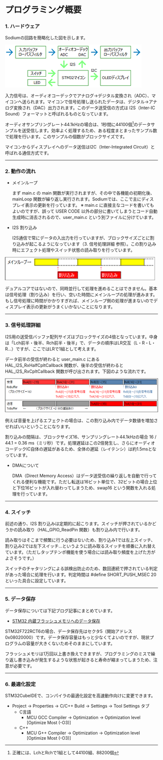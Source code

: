 # プログラミング概要

### 1. ハードウェア
Sodiumの回路を簡略化した図を示します。

![簡略図](img/004_001_sch.png) 

入力信号は、オーディオコーデックでアナログ→デジタル変換され（ADC）、マイコンへ送られます。マイコンで信号処理し送られたデータは、デジタル→アナログ変換され（DAC）出力されます。このデータ送受信の方式は I2S（Inter-IC Sound）フォーマットと呼ばれるものとなっています。

オーディオサンプリングレート44.1kHzの場合は、1秒間に44100個[^*1]のデータサンプルを送受信します。効率よく処理するため、ある程度まとまったサンプル数で処理を行います。このサンプルの個数がブロックサイズです。

マイコンからディスプレイへのデータ送信はI2C（Inter-Integrated Circuit）と呼ばれる通信方式です。

[^*1]: 正確には、LchとRchで1組として44100組、88200個

***

### 2. 動作の流れ

- メインループ
	
	まず main.c の main 関数が実行されますが、その中で各機能の初期化後、mainLoop 関数が繰り返し実行されます。Sodiumでは、ここで主にディスプレイ表示の更新を行っています。
	※ main.c に直接主なコードを書いてもよいのですが、誤って USER CODE 以外の部分に書いてしまうとコード自動生成時に消去されるので、user_main.c という別ファイルに分けています。
	
- I2S 割り込み
	
	I2S通信で常にデータの入出力を行っていますが、ブロックサイズごとに割り込みが起こるようになっています（3. 信号処理詳細 参照）。この割り込み時にエフェクト処理やスイッチ状態の読み取りを行っています。

![メインループ](img/004_002_main.png) 

デュアルコアではないので、同時並行して処理を進めることはできません。基本は信号処理（割り込み）を行い、空いた時間にメインループの処理が進みます。もし信号処理に時間がかかりすぎれば、メインループ側の処理が進まないのでディスプレイ表示の更新がうまくいかないことになります。

***

### 3. 信号処理詳細

I2S用の送受信バッファ配列サイズはブロックサイズの4倍となっています。中身は「Lch前半・後半、Rch前半・後半」で、データの順序はLR交互（L・R・L・R...）ですが、ここではLRで1組として考えます。

データ前半の受信が終わると user_main.c にある HAL_I2S_RxHalfCpltCallback 関数が、後半の受信が終わると HAL_I2S_RxCpltCallback 関数が呼び出されます。下図のような流れです。

![I2S](img/004_003_I2S.png) 

例えば音量を上げるエフェクトの場合は、この割り込み内でデータ数値を増加させればいいということになります。

割り込みの間隔は、ブロックサイズ16、サンプリングレート44.1kHzの場合 16 / 44.1 = 0.36 ms（ミリ秒）です。処理遅延はこの2倍発生し、さらにオーディオコーデックIC自体の遅延があるため、全体の遅延（レイテンシ）は約1.5msとなっています。

- DMAについて

  DMA（Direct Memory Access）はデータ送受信の繰り返しを自動で行ってくれる便利な機能です。ただし転送は16ビット単位で、32ビットの場合上位と下位16ビットが入れ替わってしまうため、swap16 という関数を入れる処理を行っています。

***

### 4. スイッチ

前述の通り、I2S 割り込みは定期的に起こります。スイッチが押されているかどうかの読み取り（HAL_GPIO_ReadPin 関数）も割り込み内で行います。

読み取りはそこまで頻繁に行う必要はないため、割り込み1では左上スイッチ、割り込み2では左下スイッチ...というように読み取るスイッチを順番に入れ替えています。（ただしタップテンポ機能を使う場合には読み取り頻度を上げた方がよさそうです。）

スイッチのチャタリングによる誤検出防止のため、数回連続で押されている判定があった場合に処理を行います。判定時間は #define SHORT_PUSH_MSEC 20 といった具合に設定しています。

***

### 5. データ保存

データ保存については下記ブログ記事にまとめています。

- [STM32 内蔵フラッシュメモリへのデータ保存](https://drugscore.blog.fc2.com/blog-entry-250.html)

STM32F722RCT6の場合、データ保存先はセクタ5（開始アドレス 0x08020000）です。データ保存容量はもっと少なくてよいのですが、現状プログラムの容量が大きくないためそのままにしています。

フラッシュメモリは1万回以上書き換えできますが、プログラミングのミスで繰り返し書き込みが発生するような状態が起きると寿命が縮まってしまうため、注意が必要です。

***

### 6. 最適化設定

STM32CubeIDEで、コンパイラの最適化設定を高速動作向けに変更できます。
- Project → Properties → C/C++ Build → Settings → Tool Settings タブ
	- C言語
		- MCU GCC Compiler → Optimization → Optimization level [Optimize Most (-O3)]
	- C++
		- MCU G++ Compiler → Optimization → Optimization level [Optimize Most (-O3)]
